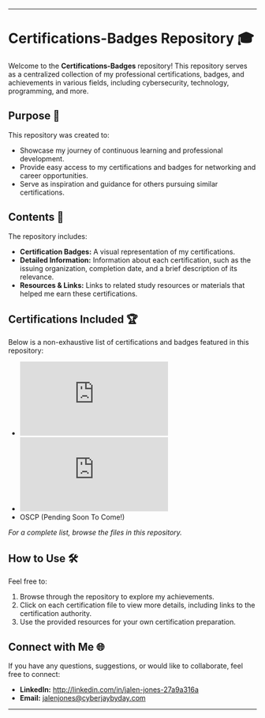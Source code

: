 
---

# Certifications-Badges Repository 🎓

Welcome to the **Certifications-Badges** repository! This repository serves as a centralized collection of my professional certifications, badges, and achievements in various fields, including cybersecurity, technology, programming, and more.

## Purpose 📌

This repository was created to:
- Showcase my journey of continuous learning and professional development.
- Provide easy access to my certifications and badges for networking and career opportunities.
- Serve as inspiration and guidance for others pursuing similar certifications.

## Contents 📂

The repository includes:
- **Certification Badges:** A visual representation of my certifications.
- **Detailed Information:** Information about each certification, such as the issuing organization, completion date, and a brief description of its relevance.
- **Resources & Links:** Links to related study resources or materials that helped me earn these certifications.

## Certifications Included 🏆

Below is a non-exhaustive list of certifications and badges featured in this repository:
- ![CompTIA Security+](https://github.com/CyberJayByDay/Certifications-Badges/blob/main/CompTIA%20Security%2B%20ce%20certificate.pdf)
- ![Google Cybersecurity](https://github.com/CyberJayByDay/Certifications-Badges/blob/main/GoogleCyberSecurityCertificate.pdf)
- OSCP (Pending Soon To Come!)
  
*For a complete list, browse the files in this repository.*

## How to Use 🛠️

Feel free to:
1. Browse through the repository to explore my achievements.
2. Click on each certification file to view more details, including links to the certification authority.
3. Use the provided resources for your own certification preparation.

## Connect with Me 🌐

If you have any questions, suggestions, or would like to collaborate, feel free to connect:
- **LinkedIn:** http://linkedin.com/in/jalen-jones-27a9a316a
- **Email:** jalenjones@cyberjaybyday.com

---
